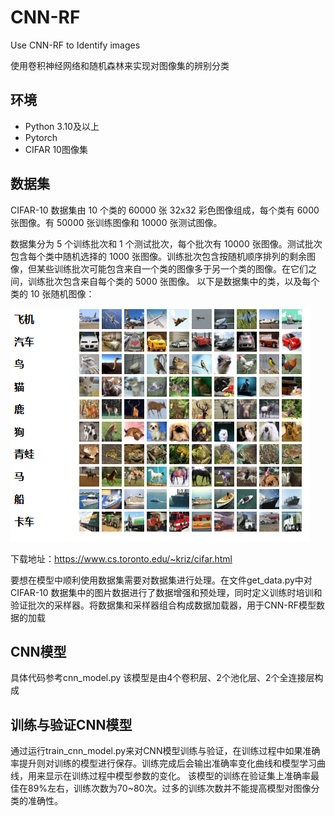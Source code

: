 # CNN-RF
Use CNN-RF to  Identify images

使用卷积神经网络和随机森林来实现对图像集的辨别分类
## 环境
* Python 3.10及以上
* Pytorch
* CIFAR 10图像集
## 数据集

CIFAR-10 数据集由 10 个类的 60000 张 32x32 彩色图像组成，每个类有 6000 张图像。有 50000 张训练图像和 10000 张测试图像。

数据集分为 5 个训练批次和 1 个测试批次，每个批次有 10000 张图像。测试批次包含每个类中随机选择的 1000 张图像。训练批次包含按随机顺序排列的剩余图像，但某些训练批次可能包含来自一个类的图像多于另一个类的图像。在它们之间，训练批次包含来自每个类的 5000 张图像。
以下是数据集中的类，以及每个类的 10 张随机图像：

![image](https://github.com/JOCKROM89/CNN-RF/blob/master/data/Snipaste_2024-11-18_09-18-54.png)

下载地址：https://www.cs.toronto.edu/~kriz/cifar.html

要想在模型中顺利使用数据集需要对数据集进行处理。在文件get_data.py中对CIFAR-10 数据集中的图片数据进行了数据增强和预处理，同时定义训练时培训和验证批次的采样器。将数据集和采样器组合构成数据加载器，用于CNN-RF模型数据的加载

## CNN模型
具体代码参考cnn_model.py
该模型是由4个卷积层、2个池化层、2个全连接层构成

## 训练与验证CNN模型
通过运行train_cnn_model.py来对CNN模型训练与验证，在训练过程中如果准确率提升则对训练的模型进行保存。训练完成后会输出准确率变化曲线和模型学习曲线，用来显示在训练过程中模型参数的变化。
该模型的训练在验证集上准确率最佳在89%左右，训练次数为70~80次。过多的训练次数并不能提高模型对图像分类的准确性。
